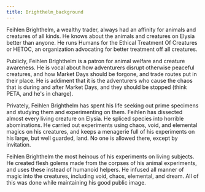 ```yaml
---
title: Brighthelm_background
---
```


Feihlen Brighthelm, a wealthy trader,  always had an affinity for animals and creatures of all kinds. He knows about the animals and creatures on Elysia better than anyone. He runs Humans for the Ethical Treatment Of Creatures or HETOC, an organization advocating for better treatment off all creatures. 

Publicly, Feihlen Brighthelm is a patron for animal welfare and creature awareness. He is vocal about how adventurers disrupt otherwise peaceful creatures, and how Market Days should be forgone, and trade routes put in their place. He is addiment that it is the adventurers who cause the chaos that is during and after Market Days, and they should be stopped (think PETA, and he's in charge). 

Privately, Feihlen Brighthelm has spent his life seeking out prime specimens and studying them and experimenting on them. Feihlen has dissected almost every living creature on Elysia. He spliced species into horrible abominations. He carried out experiments using chaos, void, and elemental magics on his creatures, and keeps a menagerie full of his experiments on his large, but well guarded, land. No one is allowed there, except by invitation. 

Feihlen Brighthelm the most heinous of his experiments on living subjects. He  created flesh golems made from the corpses of his animal experiments, and uses these instead of humanoid helpers. He infused all manner of magic into the creatures, including void, chaos, elemental, and dream. All of this was done while maintaining his good public image. 